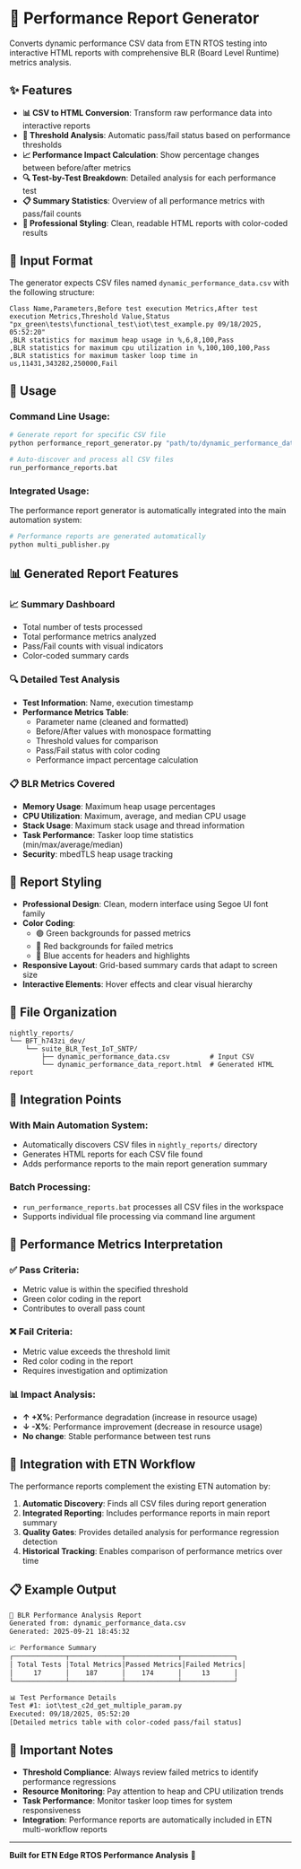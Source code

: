 # 🔬 Performance Report Generator

Converts dynamic performance CSV data from ETN RTOS testing into interactive HTML reports with comprehensive BLR (Board Level Runtime) metrics analysis.

## ✨ Features

- **📊 CSV to HTML Conversion**: Transform raw performance data into interactive reports
- **🎯 Threshold Analysis**: Automatic pass/fail status based on performance thresholds  
- **📈 Performance Impact Calculation**: Show percentage changes between before/after metrics
- **🔍 Test-by-Test Breakdown**: Detailed analysis for each performance test
- **📋 Summary Statistics**: Overview of all performance metrics with pass/fail counts
- **🎨 Professional Styling**: Clean, readable HTML reports with color-coded results

## 📁 Input Format

The generator expects CSV files named `dynamic_performance_data.csv` with the following structure:

```csv
Class Name,Parameters,Before test execution Metrics,After test execution Metrics,Threshold Value,Status
"px_green\tests\functional_test\iot\test_example.py 09/18/2025, 05:52:20"
,BLR statistics for maximum heap usage in %,6,8,100,Pass
,BLR statistics for maximum cpu utilization in %,100,100,100,Pass
,BLR statistics for maximum tasker loop time in us,11431,343282,250000,Fail
```

## 🚀 Usage

### Command Line Usage:

```bash
# Generate report for specific CSV file
python performance_report_generator.py "path/to/dynamic_performance_data.csv"

# Auto-discover and process all CSV files
run_performance_reports.bat
```

### Integrated Usage:

The performance report generator is automatically integrated into the main automation system:

```bash
# Performance reports are generated automatically
python multi_publisher.py
```

## 📊 Generated Report Features

### 📈 Summary Dashboard
- Total number of tests processed
- Total performance metrics analyzed  
- Pass/Fail counts with visual indicators
- Color-coded summary cards

### 🔍 Detailed Test Analysis
- **Test Information**: Name, execution timestamp
- **Performance Metrics Table**: 
  - Parameter name (cleaned and formatted)
  - Before/After values with monospace formatting
  - Threshold values for comparison
  - Pass/Fail status with color coding
  - Performance impact percentage calculation

### 📋 BLR Metrics Covered
- **Memory Usage**: Maximum heap usage percentages
- **CPU Utilization**: Maximum, average, and median CPU usage
- **Stack Usage**: Maximum stack usage and thread information
- **Task Performance**: Tasker loop time statistics (min/max/average/median)
- **Security**: mbedTLS heap usage tracking

## 🎨 Report Styling

- **Professional Design**: Clean, modern interface using Segoe UI font family
- **Color Coding**: 
  - 🟢 Green backgrounds for passed metrics
  - 🔴 Red backgrounds for failed metrics  
  - 🔵 Blue accents for headers and highlights
- **Responsive Layout**: Grid-based summary cards that adapt to screen size
- **Interactive Elements**: Hover effects and clear visual hierarchy

## 📁 File Organization

```
nightly_reports/
└── BFT_h743zi_dev/
    └── suite_BLR_Test_IoT_SNTP/
        ├── dynamic_performance_data.csv          # Input CSV
        └── dynamic_performance_data_report.html  # Generated HTML report
```

## 🔧 Integration Points

### With Main Automation System:
- Automatically discovers CSV files in `nightly_reports/` directory
- Generates HTML reports for each CSV file found
- Adds performance reports to the main report generation summary

### Batch Processing:
- `run_performance_reports.bat` processes all CSV files in the workspace
- Supports individual file processing via command line argument

## 🎯 Performance Metrics Interpretation

### ✅ Pass Criteria:
- Metric value is within the specified threshold
- Green color coding in the report
- Contributes to overall pass count

### ❌ Fail Criteria:  
- Metric value exceeds the threshold limit
- Red color coding in the report
- Requires investigation and optimization

### 📊 Impact Analysis:
- **↑ +X%**: Performance degradation (increase in resource usage)
- **↓ -X%**: Performance improvement (decrease in resource usage)  
- **No change**: Stable performance between test runs

## 🔗 Integration with ETN Workflow

The performance reports complement the existing ETN automation by:

1. **Automatic Discovery**: Finds all CSV files during report generation
2. **Integrated Reporting**: Includes performance reports in main report summary  
3. **Quality Gates**: Provides detailed analysis for performance regression detection
4. **Historical Tracking**: Enables comparison of performance metrics over time

## 📋 Example Output

```html
🔬 BLR Performance Analysis Report
Generated from: dynamic_performance_data.csv
Generated: 2025-09-21 18:45:32

📈 Performance Summary
┌─────────────┬─────────────┬─────────────┬─────────────┐
│ Total Tests │Total Metrics│Passed Metrics│Failed Metrics│
│     17      │    187      │    174      │     13      │
└─────────────┴─────────────┴─────────────┴─────────────┘

📊 Test Performance Details
Test #1: iot\test_c2d_get_multiple_param.py
Executed: 09/18/2025, 05:52:20
[Detailed metrics table with color-coded pass/fail status]
```

## 🚨 Important Notes

- **Threshold Compliance**: Always review failed metrics to identify performance regressions
- **Resource Monitoring**: Pay attention to heap and CPU utilization trends
- **Task Performance**: Monitor tasker loop times for system responsiveness
- **Integration**: Performance reports are automatically included in ETN multi-workflow reports

---
**Built for ETN Edge RTOS Performance Analysis** 🚀
